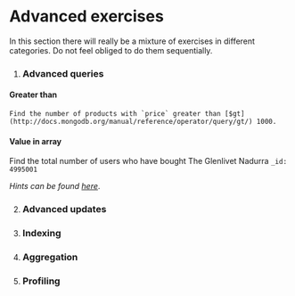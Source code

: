 # Advanced exercises
In this section there will really be a mixture of exercises in different categories. Do not feel obliged to do them sequentially.

1. ### Advanced queries

  #### Greater than
    Find the number of products with `price` greater than [$gt](http://docs.mongodb.org/manual/reference/operator/query/gt/) 1000.

  #### Value in array
  Find the total number of users who have bought The Glenlivet Nadurra `_id: 4995001`

  _Hints can be found [here](http://docs.mongodb.org/manual/tutorial/query-documents/#match-a-field-without-specifying-array-index)_.

2. ### Advanced updates

3. ### Indexing

4. ### Aggregation

5. ### Profiling
